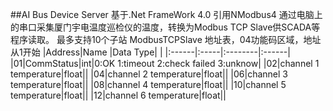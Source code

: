 ﻿##AI Bus Device Server
 基于.Net FrameWork 4.0
 引用NModbus4
 通过电脑上的串口采集厦门宇电温度巡检仪的温度，转换为Modbus TCP Slave供SCADA等程序读取。
 最多支持10个子站
 ModbusTCPSlave 地址表，04功能码区域，地址从1开始
 |Address|Name  |Data Type|       |
 |:------|:-----|:--------|:------|
 |01|CommStatus|int|0:OK  1:timeout  2:check failed  3:unknow|
 |02|channel 1 temperature|float||
 |04|channel 2 temperature|float||
 |06|channel 3 temperature|float||
 |08|channel 4 temperature|float||
 |10|channel 5 temperature|float||
 |12|channel 6 temperature|float||